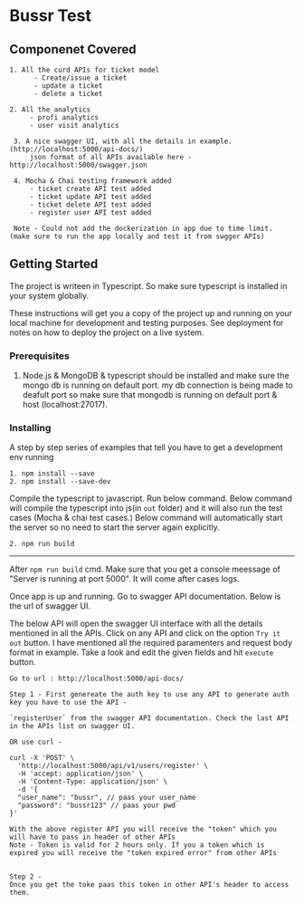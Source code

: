 # Bussr Test

## Componenet Covered
`````````
1. All the curd APIs for ticket model
      - Create/issue a ticket
      - update a ticket
      - delete a ticket
       
2. All the analytics
     - profi analytics
     - user visit analytics
     
 3. A nice swagger UI, with all the details in example. (http://localhost:5000/api-docs/)
     json format of all APIs available here - http://localhost:5000/swagger.json
 
 4. Mocha & Chai testing framework added
     - ticket create API test added
     - ticket update API test added
     - ticket delete API test added
     - register user API test added
     
 Note - Could not add the dockerization in app due to time limit. (make sure to run the app locally and test it from swgger APIs)
`````````

## Getting Started

The project is writeen in Typescript. So make sure typescript is installed in your system globally.

These instructions will get you a copy of the project up and running on your local machine for development and testing purposes. See deployment for notes on how to deploy the project on a live system.

### Prerequisites

1. Node.js & MongoDB & typescript should be installed and make sure the mongo db is running on default port. my db connection is being made to deafult port so
   make sure that mongodb is running on default port & host (localhost:27017).

### Installing

A step by step series of examples that tell you have to get a development env running


```
1. npm install --save
2. npm install --save-dev
```

Compile the typescript to javascript. Run below command.
Below command will compile the typescript into js(in `out` folder) and it will also run the test cases (Mocha & chai test cases.)
Below command will automatically start the server so no need to start the server again explicitly.

```
2. npm run build
```

---------------------------------------------------------------------------------
After `npm run build` cmd. Make sure that you get a console meessage of "Server is running at port 5000". It will come after cases logs.

Once app is up and running. Go to swagger API documentation.
Below is the url of swagger UI.

The below API will open the swagger UI interface with all the details mentioned in all the APIs. 
Click on any API and click on the option `Try it out` button.
I have mentioned all the required paramenters and request body format in example. 
Take a look and edit the given fields and hit `execute` button.

````````````````
Go to url : http://localhost:5000/api-docs/

Step 1 - First genereate the auth key to use any API to generate auth key you have to use the API - 

`registerUser` from the swagger API documentation. Check the last API in the APIs list on swagger UI.

OR use curl - 

curl -X 'POST' \
  'http://localhost:5000/api/v1/users/register' \
  -H 'accept: application/json' \
  -H 'Content-Type: application/json' \
  -d '{
  "user_name": "bussr", // paas your user_name
  "password": "bussr123" // paas your pwd
}'

With the above register API you will receive the "token" which you will have to pass in header of other APIs
Note - Token is valid for 2 hours only. If you a token which is expired you will receive the "token expired error" from other APIs


Step 2 - 
Once you get the toke paas this token in other API's header to access them.